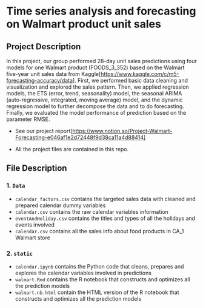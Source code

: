 # Time series analysis and forecasting on Walmart product unit sales

## Project Description

In this project, our group performed 28-day unit sales predictions using four models for one Walmart product (FOODS_3_352) based on the Walmart five-year unit sales data from Kaggle[https://www.kaggle.com/c/m5-forecasting-accuracy/data]. 
First, we performed basic data cleaning and visualization and explored the sales pattern. Then, we applied regression models, the ETS (error, trend, seasonality) model, the seasonal ARIMA (auto-regressive, integrated, moving average) model, and the dynamic regression model to further decompose the data and to do forecasting. Finally, we evaluated the model performance of prediction based on the parameter RMSE. 

- See our project report[https://www.notion.so/Project-Walmart-Forecasting-e046af1e2d72448f9d38ca11a4d88414]
* All the project files are contained in this repo.

## File Description

### 1. `Data`

* `calendar_factors.csv` contains the targeted sales data with cleaned and prepared calendar dummy variables
* `calendar.csv` contains the raw calendar variables information 
* `eventAndHoliday.csv` contains the titles and types of all the holidays and events involved 
* `calendar.csv` contains all the sales info about food products in CA_1 Walmart store

### 2. `static`
* `calendar.ipynb` contains the Python code that cleans, prepares and explores the calendar variables involved in predictions
* `walmart.Rmd` contains the R notebook that constructs and optimizes all the prediction models
* `walmart.nb.html` contain the HTML version of the R notebook that constructs and optimizes all the prediction models





